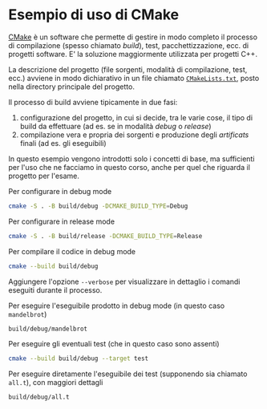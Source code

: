 # Esempio di uso di CMake

[CMake](https://www.cmake.org/) è un software che permette di gestire in modo completo il processo di compilazione (spesso chiamato _build_), test, pacchettizzazione, ecc. di progetti software. E' la soluzione maggiormente utilizzata per progetti C++.

La descrizione del progetto (file sorgenti, modalità di compilazione, test, ecc.) avviene in modo dichiarativo in un file chiamato [`CMakeLists.txt`](CMakeLists.txt), posto nella directory principale del progetto.

Il processo di build avviene tipicamente in due fasi:
1. configurazione del progetto, in cui si decide, tra le varie cose, il tipo di build da effettuare (ad es. se in modalità _debug_ o _release_)
2. compilazione vera e propria dei sorgenti e produzione degli _artificats_ finali (ad es. gli eseguibili)

In questo esempio vengono introdotti solo i concetti di base, ma sufficienti per l'uso che ne facciamo in questo corso, anche per quel che riguarda il progetto per l'esame.

Per configurare in debug mode

```sh
cmake -S . -B build/debug -DCMAKE_BUILD_TYPE=Debug
```

Per configurare in release mode

```sh
cmake -S . -B build/release -DCMAKE_BUILD_TYPE=Release
```

Per compilare il codice in debug mode

```sh
cmake --build build/debug
```

Aggiungere l'opzione `--verbose` per visualizzare in dettaglio i comandi eseguiti durante il processo.

Per eseguire l'eseguibile prodotto in debug mode (in questo caso `mandelbrot`)

```sh
build/debug/mandelbrot
```

Per eseguire gli eventuali test (che in questo caso sono assenti)

```sh
cmake --build build/debug --target test
```

Per eseguire diretamente l'eseguibile dei test (supponendo sia chiamato `all.t`), con maggiori dettagli

```sh
build/debug/all.t
```

